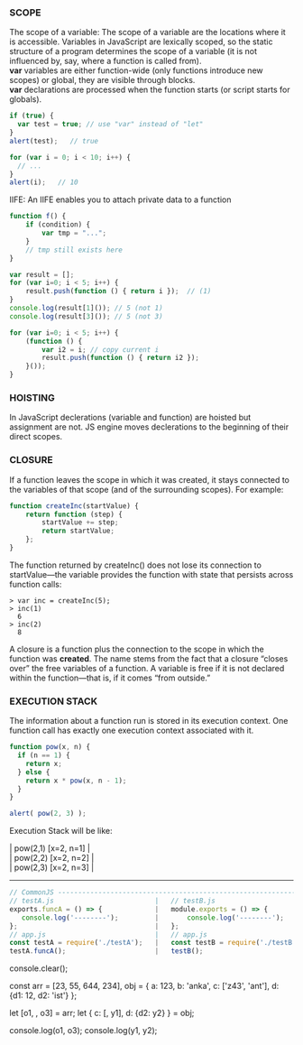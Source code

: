 ### SCOPE ###
The scope of a variable: The scope of a variable are the locations where it is accessible.
Variables in JavaScript are lexically scoped, so the static structure of a program determines the scope of a variable (it is not influenced by, say, where a function is called from).  
**var** variables are either function-wide (only functions introduce new scopes) or global, they are visible through blocks.  
**var** declarations are processed when the function starts (or script starts for globals).

```javascript
if (true) {
  var test = true; // use "var" instead of "let"
}
alert(test);   // true
```
```javascript
for (var i = 0; i < 10; i++) {
  // ...
}
alert(i);   // 10
```

IIFE:
An IIFE enables you to attach private data to a function
```javascript
function f() {
    if (condition) {
        var tmp = "...";
    }
    // tmp still exists here
}
```

```javascript
var result = [];
for (var i=0; i < 5; i++) {
    result.push(function () { return i });  // (1)
}
console.log(result[1]()); // 5 (not 1)
console.log(result[3]()); // 5 (not 3)

for (var i=0; i < 5; i++) {
    (function () {
        var i2 = i; // copy current i
        result.push(function () { return i2 });
    }());
}
```

### HOISTING ###
In JavaScript declerations (variable and function) are hoisted but assignment are not. JS engine moves declerations to the beginning of their direct scopes.


### CLOSURE ###

If a function leaves the scope in which it was created, it stays connected to the variables of that scope (and of the surrounding scopes). For example:
```javascript
function createInc(startValue) {
    return function (step) {
        startValue += step;
        return startValue;
    };
}
```
The function returned by createInc() does not lose its connection to startValue—the variable provides the function with state that persists across function calls:
```
> var inc = createInc(5);
> inc(1)
  6
> inc(2)
  8
```
A closure is a function plus the connection to the scope in which the function was **created**. The name stems from the fact that a closure “closes over” the free variables of a function. A variable is free if it is not declared within the function—that is, if it comes “from outside.”

### EXECUTION STACK ###

The information about a function run is stored in its execution context.
One function call has exactly one execution context associated with it.

```javascript
function pow(x, n) {
  if (n == 1) {
    return x;
  } else {
    return x * pow(x, n - 1);
  }
}

alert( pow(2, 3) );
```

Execution Stack will be like:

| pow(2,1) [x=2, n=1] |   
| pow(2,2) [x=2, n=2] |  
| pow(2,3) [x=2, n=3] |  
 

- - - -
  
  
```javascript
// CommonJS -------------------------------------------------------------------
// testA.js                         |   // testB.js
exports.funcA = () => {             |   module.exports = () => {
   console.log('--------');         |       console.log('--------');
};                                  |   };
// app.js                           |   // app.js
const testA = require('./testA');   |   const testB = require('./testB');
testA.funcA();                      |   testB();
```
console.clear();

const arr = [23, 55, 644, 234],
	obj = { a: 123, b: 'anka', c: ['z43', 'ant'], d: {d1: 12, d2: 'ist'} };

let [o1, , o3] = arr;
let { c: [, y1], d: {d2: y2} } = obj;

console.log(o1, o3);
console.log(y1, y2);
